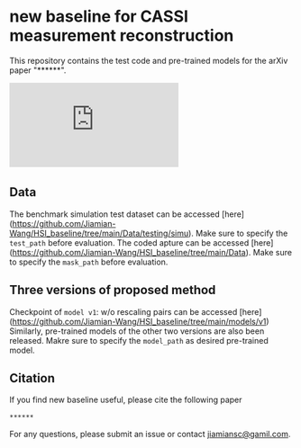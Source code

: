 # new baseline for CASSI measurement reconstruction

This repository contains the test code and pre-trained models for the arXiv paper "******".

![image](https://github.com/Jiamian-Wang/HSI_baseline/blob/main/framework_v3.pdf) 

## Data

The benchmark simulation test dataset can be accessed [here] (https://github.com/Jiamian-Wang/HSI_baseline/tree/main/Data/testing/simu). Make sure to specify the ```test_path``` before evaluation.
The coded apture can be accessed [here] (https://github.com/Jiamian-Wang/HSI_baseline/tree/main/Data). Make sure to specify the ```mask_path``` before evaluation. 

## Three versions of proposed method

Checkpoint of ```model v1```: w/o rescaling pairs can be accessed [here] (https://github.com/Jiamian-Wang/HSI_baseline/tree/main/models/v1)
Similarly, pre-trained models of the other two versions are also been released. 
Makre sure to specify the ```model_path``` as desired pre-trained model. 

## Citation

If you find new baseline useful, please cite the following paper

```
******
```
For any questions, please submit an issue or contact [jiamiansc@gamil.com](jiamiansc@gamil.com). 
